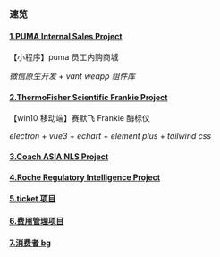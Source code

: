 ### 速览

#### [1.PUMA Internal Sales Project](/blog/work/internal-sales.md)

【小程序】puma 员工内购商城

_微信原生开发_ + _vant weapp 组件库_

#### [2.ThermoFisher Scientific Frankie Project](/blog/work/frankie.md)

【win10 移动端】赛默飞 Frankie 酶标仪

_electron_ + _vue3_ + _echart_ + _element plus_ + _tailwind css_

#### [3.Coach ASIA NLS Project](/blog/work/NLS.md)

#### [4.Roche Regulatory Intelligence Project](/blog/work/roche.md)

#### [5.ticket 项目](/blog/work/ticket.md)

#### [6.费用管理项目](/blog/work/expense.md)

#### [7.消费者 bg](/blog/work/bg.md)
